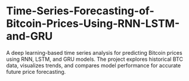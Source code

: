 # Time-Series-Forecasting-of-Bitcoin-Prices-Using-RNN-LSTM-and-GRU
A deep learning-based time series analysis for predicting Bitcoin prices using RNN, LSTM, and GRU models. The project explores historical BTC data, visualizes trends, and compares model performance for accurate future price forecasting.
